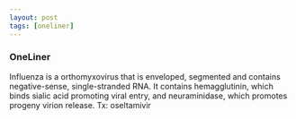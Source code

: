 ```yaml
---
layout: post
tags: [oneliner]
---
```



### OneLiner

Influenza is a orthomyxovirus that is enveloped, segmented and contains negative-sense, single-stranded RNA. It contains hemagglutinin, which binds sialic acid promoting viral entry, and neuraminidase, which promotes progeny virion release. Tx: oseltamivir
